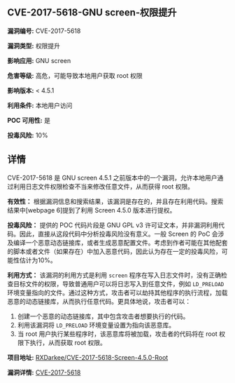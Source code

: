 ## CVE-2017-5618-GNU screen-权限提升

**漏洞编号:** CVE-2017-5618

**漏洞类型:** 权限提升

**影响应用:** GNU screen

**危害等级:** 高危，可能导致本地用户获取 root 权限

**影响版本:** < 4.5.1

**利用条件:** 本地用户访问

**POC 可用性:** 是

**投毒风险:** 10%

## 详情

CVE-2017-5618 是 GNU screen 4.5.1 之前版本中的一个漏洞，允许本地用户通过利用日志文件权限检查不当来修改任意文件，从而获得 root 权限。

**有效性：**
根据漏洞信息和搜索结果，该漏洞是存在的，并且存在利用代码。搜索结果中[webpage 6]提到了利用 Screen 4.5.0 版本进行提权。

**投毒风险：**
提供的 POC 代码片段是 GNU GPL v3 许可证文本，并非漏洞利用代码。因此，直接从这段代码中分析投毒风险没有意义。一般 Screen 的 PoC 会涉及编译一个恶意动态链接库，或者生成恶意配置文件。考虑到作者可能在其他配套的脚本或者文件（如果存在）中加入恶意代码，因此认为存在一定的投毒风险，可能性估计为10%。

**利用方式：**
该漏洞的利用方式是利用 `screen` 程序在写入日志文件时，没有正确检查目标文件的权限，导致普通用户可以将日志写入到任意文件，例如 `LD_PRELOAD` 环境变量指向的文件。通过这种方式，攻击者可以劫持其他程序的执行流程，加载恶意的动态链接库，从而执行任意代码。更具体地说，攻击者可以：

1.  创建一个恶意的动态链接库，其中包含攻击者想要执行的代码。
2.  利用该漏洞将 `LD_PRELOAD` 环境变量设置为指向该恶意库。
3.  当 root 用户执行某些程序时，该恶意库将被加载，攻击者的代码将在 root 权限下执行，从而获取 root 权限。

**项目地址:** [RXDarkee/CVE-2017-5618-Screen-4.5.0-Root](https://github.com/RXDarkee/CVE-2017-5618-Screen-4.5.0-Root)

**漏洞详情:** [CVE-2017-5618](https://nvd.nist.gov/vuln/detail/CVE-2017-5618)